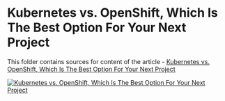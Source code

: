# Kubernetes vs. OpenShift, Which Is The Best Option For Your Next Project

This folder contains sources for content of the article - [Kubernetes vs. OpenShift, Which Is The Best Option For Your Next Project](https://hands-on.cloud/kubernetes-or-openshift-which-is-the-best-option-for-your-next-project/)

[![Kubernetes vs. OpenShift, Which Is The Best Option For Your Next Project](https://hands-on.cloud/kubernetes-or-openshift-which-is-the-best-option-for-your-next-project/Kubernetes-vs-OpenShift-Which-Is-The-Best-Option-For-Your-Next-Project.png)](https://hands-on.cloud/kubernetes-or-openshift-which-is-the-best-option-for-your-next-project/)
